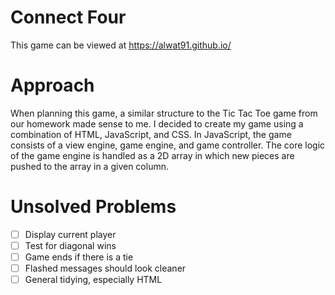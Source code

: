 # Connect Four
This game can be viewed at https://alwat91.github.io/
# Approach
When planning this game, a similar structure to the Tic Tac Toe game from our homework made sense to me. I decided to create my game using a combination of HTML, JavaScript, and CSS. In JavaScript, the game consists of a view engine, game engine, and game controller. The core logic of the game engine is handled as a 2D array in which new pieces are pushed to the array in a given column. 
# Unsolved Problems
- [ ] Display current player
- [ ] Test for diagonal wins
- [ ] Game ends if there is a tie
- [ ] Flashed messages should look cleaner
- [ ] General tidying, especially HTML
